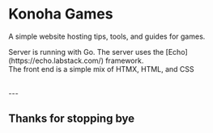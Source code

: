 # Konoha Games
<p> A simple website hosting tips, tools, and guides for games.</p>

<p>Server is running with Go. The server uses the [Echo] (https://echo.labstack.com/)  framework. </br>
The front end is a simple mix of HTMX, HTML, and CSS
</p>




</br>
---

## Thanks for stopping bye